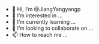 - 👋 Hi, I’m @JiangYangyangp
- 👀 I’m interested in ...
- 🌱 I’m currently learning ...
- 💞️ I’m looking to collaborate on ...
- 📫 How to reach me ...

<!---
JiangYangyangp/JiangYangyangp is a ✨ special ✨ repository because its `README.md` (this file) appears on your GitHub profile.
You can click the Preview link to take a look at your changes.
--->

